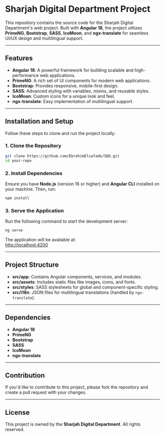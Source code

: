 # Sharjah Digital Department Project

This repository contains the source code for the Sharjah Digital Department's web project. Built with **Angular 18**, the project utilizes **PrimeNG**, **Bootstrap**, **SASS**, **IcoMoon**, and **ngx-translate** for seamless UI/UX design and multilingual support.

---

## Features

- **Angular 18**: A powerful framework for building scalable and high-performance web applications.
- **PrimeNG**: A rich set of UI components for modern web applications.
- **Bootstrap**: Provides responsive, mobile-first design.
- **SASS**: Advanced styling with variables, mixins, and reusable styles.
- **IcoMoon**: Custom icons for a unique look and feel.
- **ngx-translate**: Easy implementation of multilingual support.

---

## Installation and Setup

Follow these steps to clone and run the project locally:

### 1. Clone the Repository
```bash
git clone https://github.com/EbrahimElsafade/SDD.git
cd your-repo
```

### 2. Install Dependencies
Ensure you have **Node.js** (version 16 or higher) and **Angular CLI** installed on your machine. Then, run:

```bash
npm install
```

### 3. Serve the Application
Run the following command to start the development server:
```bash
ng serve
```

The application will be available at:  
[http://localhost:4200](http://localhost:4200)

---

## Project Structure

- **src/app**: Contains Angular components, services, and modules.
- **src/assets**: Includes static files like images, icons, and fonts.
- **src/styles**: SASS stylesheets for global and component-specific styling.
- **src/i18n**: JSON files for multilingual translations (handled by `ngx-translate`).

---

## Dependencies

- **Angular 18**
- **PrimeNG**
- **Bootstrap**
- **SASS**
- **IcoMoon**
- **ngx-translate**

---

## Contribution

If you'd like to contribute to this project, please fork the repository and create a pull request with your changes.

---

## License

This project is owned by the **Sharjah Digital Department**. All rights reserved.
